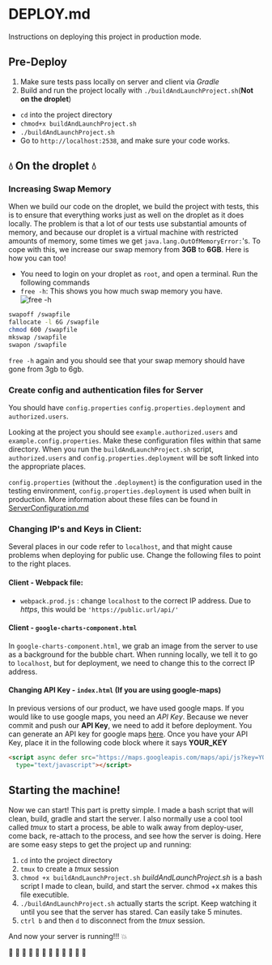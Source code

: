 # DEPLOY.md
Instructions on deploying this project in production mode.

## Pre-Deploy  
1. Make sure tests pass locally on server and client via *Gradle*  
2. Build and run the project locally with `./buildAndLaunchProject.sh`(**Not on the droplet**)  
  *  `cd` into the project directory
  * `chmod+x buildAndLaunchProject.sh`
  * `./buildAndLaunchProject.sh`  
  * Go to `http://localhost:2538`, and make sure your code works.  

## :droplet: On the droplet :droplet:  
### Increasing Swap Memory  
When we build our code on the droplet, we build the project with tests,
this is to ensure that everything works just as well on the droplet as it does locally.
The problem is that a lot of our tests use substantial amounts of memory, and because our droplet is a virtual machine with restricted amounts of memory, some times we get `java.lang.OutOfMemoryError:`'s. To cope with this, we increase our swap memory from **3GB** to **6GB**. Here is how you can too!
  * You need to login on your droplet as `root`, and open a terminal. Run the following commands  
  * `free -h`: This shows you how much swap memory you have.   
  ![free -h](Graphics/freeh.png)  
   ``` bash   
   swapoff /swapfile  
   fallocate -l 6G /swapfile  
   chmod 600 /swapfile  
   mkswap /swapfile  
   swapon /swapfile
   ```

`free -h` again and you should see that your swap memory should have gone from 3gb to 6gb.   

### Create config and authentication files for Server
You should have `config.properties` `config.properties.deployment` and `authorized.users`.

Looking at the project you should see `example.authorized.users` and `example.config.properties`. Make these configuration files within that same directory. When you run the `buildAndLaunchProject.sh` script, `authorized.users` and `config.properties.deployment` will be soft linked into the appropriate places.

`config.properties` (without the `.deployment`) is the configuration used in the testing environment, `config.properties.deployment` is used when built in production.
More information about these files can be found in [ServerConfiguration.md](./ServerConfiguration.md)

### Changing IP's and Keys in Client:
Several places in our code refer to `localhost`, and that might cause problems when deploying for public use. Change the following files to point to the right places.

#### Client - Webpack file:
*   `webpack.prod.js` : change `localhost` to the correct IP address.
Due to *https*, this would be `'https://public.url/api/'`
#### Client - `google-charts-component.html`   
In `google-charts-component.html`, we grab an image from the server to use as a background for the bubble chart. When running locally, we tell it to go to `localhost`, but for deployment, we need to change this to the correct IP address.     
#### Changing API Key - `index.html` (If you are using google-maps)
In previous versions of our product, we have used google maps. If you would like to use google maps, you need an *API Key*.
Because we never commit and push our **API Key**, we need to add it before deployment. You can generate an API key for google maps [here](https://developers.google.com/maps/documentation/javascript/get-api-key).
Once you have your API Key, place it in the following code block where it says **YOUR_KEY**  
```html
<script async defer src="https://maps.googleapis.com/maps/api/js?key=YOUR_KEY&callback=initMap"
  type="text/javascript"></script>
```

## Starting the machine!  
Now we can start! This part is pretty simple. I made a bash script that will clean, build, gradle and start the server. I also normally use a cool tool called *tmux* to start a process, be able to walk away from deploy-user, come back, re-attach to the process, and see how the server is doing. Here are some easy steps to get the project up and running:
1. `cd` into the project directory
2. `tmux` to create a *tmux* session  
3. `chmod +x buildAndLaunchProject.sh` *buildAndLaunchProject.sh* is a bash script I made to clean, build, and start the server. chmod +x makes this file executible.
4. `./buildAndLaunchProject.sh` actually starts the script. Keep watching it until you see that the server has stared. Can easily take 5 minutes.
5. `ctrl b` and then `d` to disconnect from the *tmux* session.

And now your server is running!!! :boom:  

:octopus: :octopus: :octopus: :octopus: :octopus: :octopus: :octopus: :octopus: :octopus: :octopus: :octopus: :octopus:
